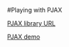 #Playing with PJAX

[PJAX library URL](https://github.com/defunkt/jquery-pjax)

[PJAX demo](http://pjax.herokuapp.com/)

